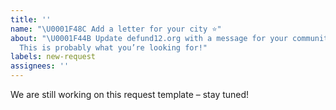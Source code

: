 ```yaml
---
title: ''
name: "\U0001F48C Add a letter for your city ⭐️"
about: "\U0001F44B Update defund12.org with a message for your community.
  This is probably what you’re looking for!"
labels: new-request
assignees: ''
---
```


We are still working on this request template – stay tuned!
